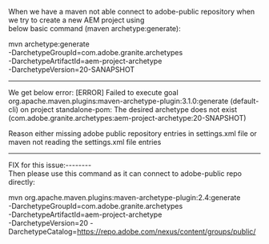 When we have a maven not able connect to adobe-public repository when we try to create a new AEM project using  
below basic command (maven archetype:generate):

  mvn archetype:generate \
     -DarchetypeGroupId=com.adobe.granite.archetypes \
     -DarchetypeArtifactId=aem-project-archetype \
     -DarchetypeVersion=20-SANAPSHOT
*************************************************************************************************************************     
We get below error:
[ERROR] Failed to execute goal org.apache.maven.plugins:maven-archetype-plugin:3.1.0:generate (default-cli) on project standalone-pom: The desired archetype does not exist (com.adobe.granite.archetypes:aem-project-archetype:20-SNAPSHOT) 

Reason either missing adobe public repository entries in settings.xml file or maven not reading the settings.xml file entries 
************************************************************************************************************************* 
  
FIX for this issue:--------  
Then please use this command as it can connect to adobe-public repo directly:

mvn org.apache.maven.plugins:maven-archetype-plugin:2.4:generate \
-DarchetypeGroupId=com.adobe.granite.archetypes \
-DarchetypeArtifactId=aem-project-archetype \
-DarchetypeVersion=20 -DarchetypeCatalog=https://repo.adobe.com/nexus/content/groups/public/


